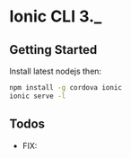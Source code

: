 # Ionic CLI 3._

## Getting Started

Install latest nodejs then:

```bash
npm install -g cordova ionic
ionic serve -l
```
## Todos

- FIX: